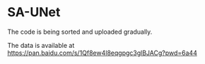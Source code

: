 # SA-UNet
The code is being sorted and uploaded gradually.

The data is available at  https://pan.baidu.com/s/1Qf8ew4l8eqgpgc3glBJACg?pwd=6a44
